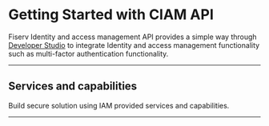 # Getting Started with CIAM API

Fiserv Identity and access management API  provides a simple way through [Developer Studio](?path=docs/getting-started-dev-portal.md) to integrate Identity and access management functionality such as multi-factor authentication functionality. 


---

## Services and capabilities

Build secure solution using IAM provided services and capabilities.

<!-- type: row -->

<!-- type: card
title: Multi factor Authentication
description: CIAM MFA API provides capabilities for enabling MFA actions in authentication flows. API supports email, SMS, TOTP authenticator application, and native application method types for use in an MFA flow. Multiple MFA methods can be associated with a user. 
link: ?path=docs/getting-started-mfa.md
-->


<!-- type: row-end -->

---

